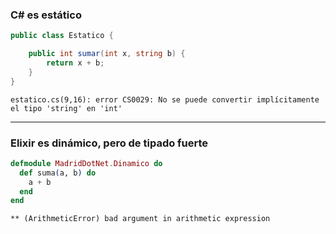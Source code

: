 ### C# es estático


```csharp
public class Estatico {

    public int sumar(int x, string b) {
        return x + b;
    }
}
```

```
estatico.cs(9,16): error CS0029: No se puede convertir implícitamente el tipo 'string' en 'int'
```
---


### Elixir es dinámico, pero de tipado fuerte

```elixir
defmodule MadridDotNet.Dinamico do
  def suma(a, b) do
    a + b
  end
end
```

```
** (ArithmeticError) bad argument in arithmetic expression
```


